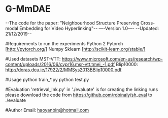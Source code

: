 # G-MmDAE
--The code for the paper: "Neighbourhood Structure Preserving Cross-modal Embedding for Video Hyperlinking"-- —-Version 1.0—- --Updated: 21/12/2019--

#Requirements to run the experiments
Python 2
Pytorch  [http://pytorch.org/]
Numpy
Sklearn  [http://scikit-learn.org/stable/]

#Used datasets
MST-VTT: https://www.microsoft.com/en-us/research/wp-content/uploads/2016/06/cvpr16.msr-vtt.tmei_-1.pdf
Blip10000: http://doras.dcu.ie/17922/2/MMSys2013BBlip10000.pdf

#Usage
python train_*.py
python test.py

#Evaluation
'retrieval_lnk.py' in './evaluate' is for creating the linking runs
please download the code from https://github.com/robinaly/sh_eval to ./evaluate

#Author Email: haoyanbin@hotmail.com
